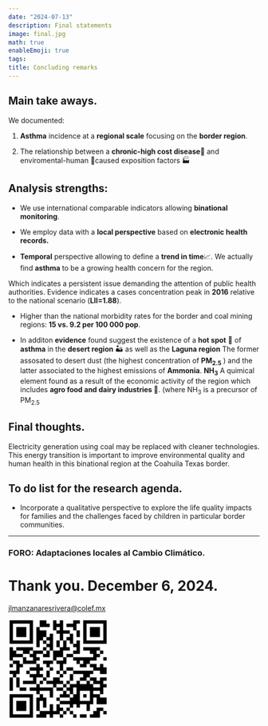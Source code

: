 ```yaml
---
date: "2024-07-13"
description: Final statements
image: final.jpg
math: true
enableEmoji: true
tags:
title: Concluding remarks
---
```



## Main take aways. 




We documented:  

1. **Asthma** incidence at a **regional scale** focusing on the **border region**. 

2. The relationship between a **chronic-high cost disease**<span class="nowrap"><span class="emojify">🤧</span> and enviromental-human <span class="nowrap"><span class="emojify">🙈</span>caused exposition factors 🏭


## Analysis strengths:  


 * We use international comparable  indicators allowing **binational monitoring**.  
 
 * We employ data with a **local perspective** based on **electronic health records.**

* **Temporal** perspective allowing to define a **trend in time**📈. We actually find **asthma** to be a growing health concern for the region.

Which indicates a persistent issue demanding the attention of public health authorities.  Evidence indicates a cases concentration peak in **2016** relative to the national scenario (**LII=1.88**).   

* Higher than the national morbidity rates for the border and coal mining regions:   **15 vs. 9.2  per  100 000 pop**. 

* In additon **evidence** found suggest the existence of a **hot spot** 📍 of **asthma** in the **desert region** ️🏜️  as well as the **Laguna region**  The former assosated to desert dust (the highest concentration of **PM<sub>2.5</sub>** ) and the latter associated to the highest emissions of **Ammonia**.  **NH<sub>3</sub>** A quimical element found as a result of the economic activity of the region which includes **agro food and dairy industries 🐄**. (where NH<sub>3</sub> is a precursor of PM<sub>2.5</sub> 

## Final thoughts. 

Electricity generation using coal may be replaced with cleaner technologies. This energy transition is important to improve environmental quality and human health in this binational region at the Coahuila Texas border.   


## To do list for the research agenda.


* Incorporate a qualitative perspective to explore the life quality impacts for families and the challenges faced by children in particular border communities. 

***
### FORO:  Adaptaciones locales al Cambio Climático.

#  Thank you.  December 6, 2024.
jlmanzanaresrivera@colef.mx

![](./images/qr.jpg)
